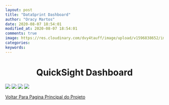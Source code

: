 ```yaml
---
layout: post
title: "DataSprint Dashboard"
author: "Oracy Martos"
date: 2020-08-07 18:54:01
modified_at: 2020-08-07 18:54:01
comments: true
image: https://res.cloudinary.com/dvy4tauff/image/upload/v1596838652/images_gis2d4.png
categories:  
keywords:  
---
```


<h1 style="text-align: center;"> QuickSight Dashboard </h1>

<img src="{{site.baseurl}}/images/posts/dashboard/1.png"/>
<img src="{{site.baseurl}}/images/posts/dashboard/2.png"/>
<img src="{{site.baseurl}}/images/posts/dashboard/3.png"/>
<img src="{{site.baseurl}}/images/posts/dashboard/4.png"/>

[Voltar Para Pagina Principal do Projeto]({{site.url}}/blog/2020/datasprint/)
